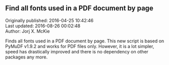 ## Find all fonts used in a PDF document by page  
Originally published: 2016-04-25 10:42:46  
Last updated: 2016-08-26 00:02:48  
Author: Jorj X. McKie  
  
Finds all fonts used in a PDF document by page.
This new script is based on PyMuDF v1.9.2 and works for PDF files only.
However, it is a lot simpler, speed has drastically improved and there is no dependency on other packages any more.